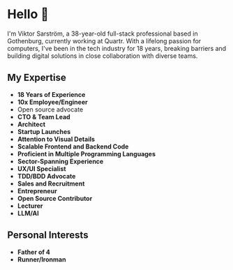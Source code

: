 # Hello 👋

I'm Viktor Sarström, a 38-year-old full-stack professional based in Gothenburg, currently working at Quartr. With a lifelong passion for computers, I've been in the tech industry for 18 years, breaking barriers and building digital solutions in close collaboration with diverse teams.

## My Expertise
- **18 Years of Experience**
- **10x Employee/Engineer**
- Open source advocate
- **CTO & Team Lead**
- **Architect**
- **Startup Launches**
- **Attention to Visual Details**
- **Scalable Frontend and Backend Code**
- **Proficient in Multiple Programming Languages**
- **Sector-Spanning Experience**
- **UX/UI Specialist**
- **TDD/BDD Advocate**
- **Sales and Recruitment**
- **Entrepreneur**
- **Open Source Contributor**
- **Lecturer**
- **LLM/AI**

## Personal Interests
- **Father of 4**
- **Runner/Ironman**

